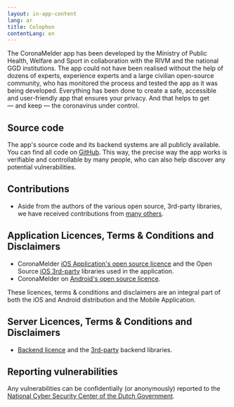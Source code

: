 ```yaml
---
layout: in-app-content
lang: ar
title: Colophon
contentLang: en
---
```


The CoronaMelder app has been developed by the Ministry of Public Health,
Welfare and Sport in collaboration with the RIVM and the national GGD
institutions. The app could not have been realised without the help of dozens of
experts, experience experts and a large civilian open-source community, who has
monitored the process and tested the app as it was being developed. Everything
has been done to create a safe, accessible and user-friendly app that ensures
your privacy. And that helps to get —&nbsp;and keep&nbsp;— the coronavirus under control.

## Source code

The app's source code and its backend systems are all publicly available. You
can find all code on [GitHub](https://github.com/minvws). This way, the precise
way the app works is verifiable and controllable by many people, who can also
help discover any potential vulnerabilities.

## Contributions

- Aside from the authors of the various open source, 3rd-party libraries, we
  have received contributions from
  [many others](https://raw.githubusercontent.com/minvws/nl-covid19-notification-app-design/master/%E2%9D%A4%EF%B8%8F).

## Application Licences, Terms & Conditions and Disclaimers

- CoronaMelder
  [iOS Application's open source licence](https://github.com/minvws/nl-covid19-notification-app-ios/blob/master/LICENSES.md)
  and the Open Source
  [iOS 3rd-party](https://github.com/minvws/nl-covid19-notification-app-ios/tree/master/licenses)
  libraries used in the application.
- CoronaMelder on
  [Android's open source licence](https://github.com/minvws/nl-covid19-notification-app-android/blob/master/LICENSES.md).

These licences, terms & conditions and disclaimers are an integral part of both
the iOS and Android distribution and the Mobile Application.

## Server Licences, Terms & Conditions and Disclaimers

- [Backend licence](https://github.com/minvws/nl-covid19-notification-app-backend/blob/master/LICENSES.md)
  and the
  [3rd-party](https://github.com/minvws/nl-covid19-notification-app-backend/tree/master/LICENSE)
  backend libraries.

## Reporting vulnerabilities

Any vulnerabilities can be confidentially (or anonymously) reported to the
[National Cyber Security Center of the Dutch Government](https://www.ncsc.nl/contact/kwetsbaarheid-melden).
